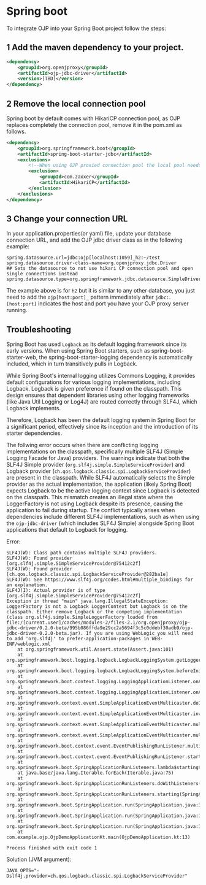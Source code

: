 # Spring boot

To integrate OJP into your Spring Boot project follow the steps:

## 1 Add the maven dependency to your project.
```xml
<dependency>
    <groupId>org.openjproxy</groupId>
    <artifactId>ojp-jdbc-driver</artifactId>
    <version>[TBD]</version>
</dependency>
```

## 2 Remove the local connection pool
Spring boot by default comes with HikariCP connection pool, as OJP replaces completely the connection pool, remove it in the pom.xml as follows.
```xml
<dependency>
    <groupId>org.springframework.boot</groupId>
    <artifactId>spring-boot-starter-jdbc</artifactId>
    <exclusions>
        <!--When using OJP proxied connection pool the local pool needs to be removed -->
        <exclusion>
            <groupId>com.zaxxer</groupId>
            <artifactId>HikariCP</artifactId>
        </exclusion>
    </exclusions>
</dependency>
```
## 3 Change your connection URL
In your application.properties(or yaml) file, update your database connection URL, and add the OJP jdbc driver class as in the following example:

```properties
spring.datasource.url=jdbc:ojp[localhost:1059]_h2:~/test
spring.datasource.driver-class-name=org.openjproxy.jdbc.Driver
## Sets the datasource to not use hikari CP connection pool and open single connections instead
spring.datasource.type=org.springframework.jdbc.datasource.SimpleDriverDataSource
``` 

The example above is for `h2` but it is similar to any other database, you just need to add the `ojp[host:port]_` pattern immediately after `jdbc:`. `[host:port]` indicates the host and port you have your OJP proxy server running.

## Troubleshooting 
Spring Boot has used `Logback` as its default logging framework since its early versions. When using Spring Boot starters, such as spring-boot-starter-web, the spring-boot-starter-logging dependency is automatically included, which in turn transitively pulls in Logback. 

While Spring Boot's internal logging utilizes Commons Logging, it provides default configurations for various logging implementations, including Logback. Logback is given preference if found on the classpath. This design ensures that dependent libraries using other logging frameworks (like Java Util Logging or Log4J) are routed correctly through SLF4J, which Logback 
implements.

Therefore, Logback has been the default logging system in Spring Boot for a significant period, effectively since its inception and the introduction of its starter dependencies.

The follwing error occurs when there are conflicting logging implementations on the classpath, specifically multiple SLF4J (Simple Logging Facade for Java) providers. The warnings indicate that both the SLF4J Simple provider (`org.slf4j.simple.SimpleServiceProvider`) and Logback provider (`ch.qos.logback.classic.spi.LogbackServiceProvider`) are present in the classpath. While SLF4J automatically selects the Simple provider as the actual implementation, the application (likely Spring Boot) expects Logback to be the active logging context since Logback is detected on the classpath. This mismatch creates an illegal state where the LoggerFactory is not using Logback despite its presence, causing the application to fail during startup. The conflict typically arises when dependencies include different SLF4J implementations, such as when using the `ojp-jdbc-driver` (which includes SLF4J Simple) alongside Spring Boot applications that default to Logback for logging.

Error:
```shell
SLF4J(W): Class path contains multiple SLF4J providers.
SLF4J(W): Found provider [org.slf4j.simple.SimpleServiceProvider@75412c2f]
SLF4J(W): Found provider [ch.qos.logback.classic.spi.LogbackServiceProvider@282ba1e]
SLF4J(W): See https://www.slf4j.org/codes.html#multiple_bindings for an explanation.
SLF4J(I): Actual provider is of type [org.slf4j.simple.SimpleServiceProvider@75412c2f]
Exception in thread "main" java.lang.IllegalStateException: LoggerFactory is not a Logback LoggerContext but Logback is on the classpath. Either remove Logback or the competing implementation (class org.slf4j.simple.SimpleLoggerFactory loaded from file:/[current.user]/caches/modules-2/files-2.1/org.openjproxy/ojp-jdbc-driver/0.2.0-beta/995b086ffda9e29cc2a5694f3c5c0ddebf30adb9/ojp-jdbc-driver-0.2.0-beta.jar). If you are using WebLogic you will need to add 'org.slf4j' to prefer-application-packages in WEB-INF/weblogic.xml
	at org.springframework.util.Assert.state(Assert.java:101)
	at org.springframework.boot.logging.logback.LogbackLoggingSystem.getLoggerContext(LogbackLoggingSystem.java:410)
	at org.springframework.boot.logging.logback.LogbackLoggingSystem.beforeInitialize(LogbackLoggingSystem.java:129)
	at org.springframework.boot.context.logging.LoggingApplicationListener.onApplicationStartingEvent(LoggingApplicationListener.java:238)
	at org.springframework.boot.context.logging.LoggingApplicationListener.onApplicationEvent(LoggingApplicationListener.java:220)
	at org.springframework.context.event.SimpleApplicationEventMulticaster.doInvokeListener(SimpleApplicationEventMulticaster.java:185)
	at org.springframework.context.event.SimpleApplicationEventMulticaster.invokeListener(SimpleApplicationEventMulticaster.java:178)
	at org.springframework.context.event.SimpleApplicationEventMulticaster.multicastEvent(SimpleApplicationEventMulticaster.java:156)
	at org.springframework.context.event.SimpleApplicationEventMulticaster.multicastEvent(SimpleApplicationEventMulticaster.java:138)
	at org.springframework.boot.context.event.EventPublishingRunListener.multicastInitialEvent(EventPublishingRunListener.java:136)
	at org.springframework.boot.context.event.EventPublishingRunListener.starting(EventPublishingRunListener.java:75)
	at org.springframework.boot.SpringApplicationRunListeners.lambda$starting$0(SpringApplicationRunListeners.java:54)
	at java.base/java.lang.Iterable.forEach(Iterable.java:75)
	at org.springframework.boot.SpringApplicationRunListeners.doWithListeners(SpringApplicationRunListeners.java:118)
	at org.springframework.boot.SpringApplicationRunListeners.starting(SpringApplicationRunListeners.java:54)
	at org.springframework.boot.SpringApplication.run(SpringApplication.java:310)
	at org.springframework.boot.SpringApplication.run(SpringApplication.java:1361)
	at org.springframework.boot.SpringApplication.run(SpringApplication.java:1350)
	at com.example.ojp.OjpDemoApplicationKt.main(OjpDemoApplication.kt:13)

Process finished with exit code 1
```

Solution (JVM argument): 
```shell
JAVA_OPTS="-Dslf4j.provider=ch.qos.logback.classic.spi.LogbackServiceProvider"
```